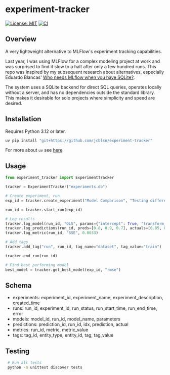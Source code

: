# experiment-tracker

[![License: MIT](https://img.shields.io/badge/License-MIT-yellow.svg)](https://opensource.org/licenses/MIT)
[![CI](https://github.com/jcblsn/experiment-tracker/actions/workflows/ci.yml/badge.svg)](https://github.com/jcblsn/experiment-tracker/actions/workflows/ci.yml)

## Overview

A very lightweight alternative to MLFlow's experiment tracking capabilities.

Last year, I was using MLFlow for a complex modeling project at work and was surprised to find it slow to a halt after only a few hundred runs. This repo was inspired by my subsequent research about alternatives, especially Eduardo Blancas' [Who needs MLflow when you have SQLite?](https://ploomber.io/blog/experiment-tracking/).

The system uses a SQLite backend for direct SQL queries, operates locally without a server, and has no dependencies outside the standard library. This makes it desirable for solo projects where simplicity and speed are desired.

## Installation

Requires Python 3.12 or later.

```bash
uv pip install "git+https://github.com/jcblsn/experiment-tracker"
```

For more about `uv` see [here](https://docs.astral.sh/uv/).

## Usage

```python
from experiment_tracker import ExperimentTracker

tracker = ExperimentTracker("experiments.db")

# Create experiment, run
exp_id = tracker.create_experiment("Model Comparison", "Testing different algorithms")

run_id = tracker.start_run(exp_id)

# Log results
tracker.log_model(run_id, "OLS", params={"intercept": True, "transform_response": "log"})
tracker.log_predictions(run_id, preds=[0.8, 0.9, 0.7], actuals=[0.85, 0.88, 0.72])
tracker.log_metric(run_id, "SSE", 0.0033)

# Add tags
tracker.add_tag("run", run_id, tag_name="dataset", tag_value="train")

tracker.end_run(run_id)

# Find best performing model
best_model = tracker.get_best_model(exp_id, "rmse")
```

## Schema

- experiments: experiment_id, experiment_name, experiment_description, created_time
- runs: run_id, experiment_id, run_status, run_start_time, run_end_time, error
- models: model_id, run_id, model_name, parameters
- predictions: prediction_id, run_id, idx, prediction, actual
- metrics: run_id, metric, metric_value
- tags: tag_id, entity_type, entity_id, tag, tag_value

## Testing

 ```bash
  # Run all tests
  python -m unittest discover tests
```